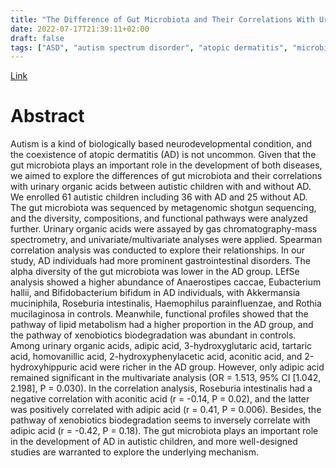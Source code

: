 ```yaml
---
title: "The Difference of Gut Microbiota and Their Correlations With Urinary Organic Acids Between Autistic Children With and Without Atopic Dermatitis"
date: 2022-07-17T21:39:11+02:00
draft: false
tags: ["ASD", "autism spectrum disorder", "atopic dermatitis", "microbiota" "gut microbiota", "mitochondrial dysfunction", "organic acids" ]
---
```


[Link](https://pubmed.ncbi.nlm.nih.gov/35800387/)

# Abstract

Autism is a kind of biologically based neurodevelopmental condition, and the coexistence of atopic dermatitis (AD) is not uncommon. Given that the gut microbiota plays an important role in the development of both diseases, we aimed to explore the differences of gut microbiota and their correlations with urinary organic acids between autistic children with and without AD. We enrolled 61 autistic children including 36 with AD and 25 without AD. The gut microbiota was sequenced by metagenomic shotgun sequencing, and the diversity, compositions, and functional pathways were analyzed further. Urinary organic acids were assayed by gas chromatography-mass spectrometry, and univariate/multivariate analyses were applied. Spearman correlation analysis was conducted to explore their relationships. In our study, AD individuals had more prominent gastrointestinal disorders. The alpha diversity of the gut microbiota was lower in the AD group. LEfSe analysis showed a higher abundance of Anaerostipes caccae, Eubacterium hallii, and Bifidobacterium bifidum in AD individuals, with Akkermansia muciniphila, Roseburia intestinalis, Haemophilus parainfluenzae, and Rothia mucilaginosa in controls. Meanwhile, functional profiles showed that the pathway of lipid metabolism had a higher proportion in the AD group, and the pathway of xenobiotics biodegradation was abundant in controls. Among urinary organic acids, adipic acid, 3-hydroxyglutaric acid, tartaric acid, homovanillic acid, 2-hydroxyphenylacetic acid, aconitic acid, and 2-hydroxyhippuric acid were richer in the AD group. However, only adipic acid remained significant in the multivariate analysis (OR = 1.513, 95% CI [1.042, 2.198], P = 0.030). In the correlation analysis, Roseburia intestinalis had a negative correlation with aconitic acid (r = -0.14, P = 0.02), and the latter was positively correlated with adipic acid (r = 0.41, P = 0.006). Besides, the pathway of xenobiotics biodegradation seems to inversely correlate with adipic acid (r = -0.42, P = 0.18). The gut microbiota plays an important role in the development of AD in autistic children, and more well-designed studies are warranted to explore the underlying mechanism. 